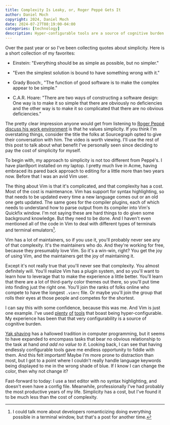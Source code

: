 ```yaml
---
title: Complexity Is Leaky, or, Roger Peppé Gets It
author: Daniel Moch
copyright: 2024, Daniel Moch
date: 2024-07-27T08:19:00-04:00
categories: [technology]
description: Hyper-configurable tools are a source of cognitive burden
---
```

Over the past year or so I've been collecting quotes about simplicity.
Here is a short collection of my favorites:

- Einstein: "Everything should be as simple as possible, but no
  simpler."

- "Even the simplest solution is bound to have something wrong with
  it."

- Grady Booch:, "The function of good software is to make the complex
  appear to be simple."

- C.A.R. Hoare: "There are two ways of constructing a software
  design: One way is to make it so simple that there are obviously
  no deficiencies and the other way is to make it so complicated
  that there are no obvious deficiencies."

The pretty clear impression anyone would get from listening to
[Roger Peppé discuss his work environment][rp] is that he values
simplicity.
If you think I'm overstating things, consider the title the folks
at Sourcegraph opted to give their conversation with him.
The video is worth viewing.
I'll use the rest of this post to talk about what benefit I've
personally seen since deciding to pay the cost of simplicity for
myself.

[rp]: https://about.sourcegraph.com/blog/dev-tool-time-roger-peppe/

To begin with, my approach to simplicity is not too different from
Peppé's.
I have plan9port installed on my laptop.
I pretty much live in Acme, having embraced its pared back approach
to editing for a little more than two years now.
Before that I was an avid Vim user.

The thing about Vim is that it's complicated, and that complexity
has a cost.
Most of the cost is maintenance.
Vim has support for syntax highlighting, so that needs to be updated
every time a new language comes out or an old one gets updated.
The same goes for the compiler plugins, each of which needs to
understand how to parse output from its compiler into Vim's Quickfix
window.
I'm not saying these are hard things to do given some background
knowledge.
But they need to be done.
And I haven't even mentioned all of the code in Vim to deal with
different types of terminals and terminal emulators[^te].

Vim has a lot of maintainers, so if you use it, you'll probably
never see any of that complexity.
It's the maintainers who do.
And they're working for free, because they presumably love Vim.
So it's a win-win, right?
You get the joy of using Vim, and the maintainers get the joy of
maintaining it.

Except it's not really true that you'll never see that complexity.
You almost definitely will.
You'll realize Vim has a plugin system, and so you'll want to learn
how to leverage that to make the experience a little better.
You'll learn that there are a lot of third-party color themes out
there, so you'll put time into finding just the right one.
You'll join the ranks of folks online who compete to have the longest
`.vimrc` file.
Or maybe you'll join the group that rolls their eyes at those people
and competes for the shortest.

I can say this with some confidence, because this was me.
And Vim
is just one example.
I've used [plenty] [of] [tools] that boast being hyper-configurable.
My experience has been that that very configurability is a source
of cognitive burden.

[plenty]: https://awesomewm.org/
[of]: https://irssi.org/
[tools]: https://www.ocf.berkeley.edu/~ckuehl/tmux/

[Yak shaving] has a hallowed tradition in computer programming, but
it seems to have expanded to encompass tasks that bear no obvious
relationship to the task at hand _and add no value to it_.
Looking back, I can see that having endlessly configurable tools
gave me endless opportunity to fiddle with them.
And this felt important!
Maybe I'm more prone to distraction than most, but I got to a point
where I couldn't really handle language keywords being displayed
to me in the wrong shade of blue.
If I know I can change the color, then why not change it?

[Yak shaving]: https://www.techopedia.com/definition/15511/yak-shaving

Fast-forward to today: I use a text editor with no syntax highlighting,
and doesn't even have a config file.
Meanwhile, professionally I've had probably the most productive
years of my life.
Simplicity has a cost, but I've found it to be much less than the
cost of complexity.

[^te]: I could talk more about developers romanticizing doing
    everything possible in a terminal window, but that's a post
    for another time.
